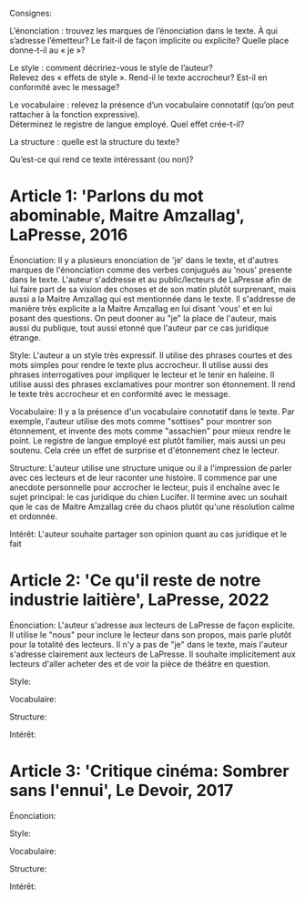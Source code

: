 Consignes:

L’énonciation : trouvez les marques de l’énonciation 
dans le texte.  À qui s’adresse l’émetteur?  Le fait-il de 
façon implicite ou explicite?  Quelle place donne-t-il au 
« je »?

Le style : comment décririez-vous le style de l’auteur?  
Relevez des « effets de style ».  Rend-il le texte 
accrocheur? Est-il en conformité avec le message?

Le vocabulaire : relevez la présence d’un vocabulaire 
connotatif (qu’on peut rattacher à la fonction expressive).  
Déterminez le registre de langue employé.  Quel effet 
crée-t-il?

La structure : quelle est la structure du texte?

Qu’est-ce qui rend ce texte intéressant (ou non)?



# Article 1: 'Parlons du mot abominable, Maitre Amzallag', LaPresse, 2016

Énonciation: Il y a plusieurs enonciation de 'je' dans le texte, et d'autres marques de l'énonciation comme des verbes conjugués au 'nous' presente dans le texte. L'auteur s'addresse et au public/lecteurs de LaPresse afin de lui faire part de sa vision des choses et de son matin plutôt surprenant, mais aussi a la Maitre Amzallag qui est mentionnée dans le texte. Il s'addresse de manière très explicite a la Maitre Amzallag en lui disant 'vous' et en lui posant des questions. On peut dooner au "je" la place de l'auteur, mais aussi du publique, tout aussi etonné que l'auteur par ce cas juridique étrange.

Style: L'auteur a un style très expressif. Il utilise des phrases courtes et des mots simples pour rendre le texte plus accrocheur. Il utilise aussi des phrases interrogatives pour impliquer le lecteur et le tenir en haleine. Il utilise aussi des phrases exclamatives pour montrer son étonnement. Il rend le texte très accrocheur et en conformité avec le message.

Vocabulaire: Il y a la présence d'un vocabulaire connotatif dans le texte. Par exemple, l'auteur utilise des mots comme "sottises" pour montrer son étonnement, et invente des mots comme "assachien" pour mieux rendre le point. Le registre de langue employé est plutôt familier, mais aussi un peu soutenu. Cela crée un effet de surprise et d'étonnement chez le lecteur.

Structure: L'auteur utilise une structure unique ou il a l'impression de parler avec ces lecteurs et de leur raconter une histoire. Il commence par une anecdote personnelle pour accrocher le lecteur, puis il enchaîne avec le sujet principal: le cas juridique du chien Lucifer. Il termine avec un souhait que le cas de Maitre Amzallag crée du chaos plutôt qu'une résolution calme et ordonnée.

Intérêt: L'auteur souhaite partager son opinion quant au cas juridique et le fait 

# Article 2: 'Ce qu'il reste de notre industrie laitière', LaPresse, 2022

Énonciation: L'auteur s'adresse aux lecteurs de LaPresse de façon explicite. Il utilise le "nous" pour inclure le lecteur dans son propos, mais parle plutôt pour la totalité des lecteurs. Il n'y a pas de "je" dans le texte, mais l'auteur s'adresse clairement aux lecteurs de LaPresse. Il souhaite implicitement aux lecteurs d'aller acheter des et de voir la pièce de théâtre en question.

Style:

Vocabulaire:

Structure:

Intérêt:

# Article 3: 'Critique cinéma: Sombrer sans l'ennui', Le Devoir, 2017

Énonciation:

Style:

Vocabulaire:

Structure:

Intérêt:
